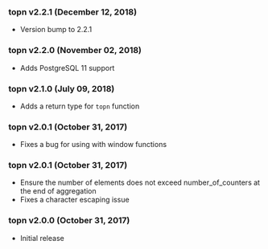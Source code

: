 ### topn v2.2.1 (December 12, 2018) ###

* Version bump to 2.2.1

### topn v2.2.0 (November 02, 2018) ###

* Adds PostgreSQL 11 support

### topn v2.1.0 (July 09, 2018) ###

* Adds a return type for `topn` function

### topn v2.0.1 (October 31, 2017) ###

* Fixes a bug for using with window functions

### topn v2.0.1 (October 31, 2017) ###

* Ensure the number of elements does not exceed number_of_counters at the end of aggregation
* Fixes a character escaping issue

### topn v2.0.0 (October 31, 2017) ###

* Initial release
